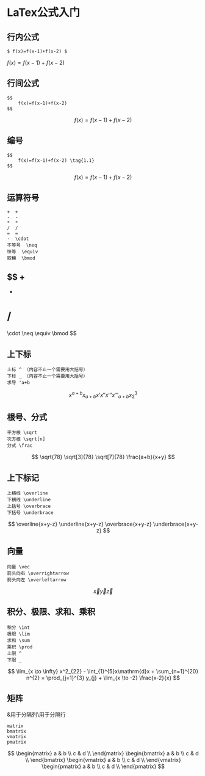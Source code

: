# LaTex公式入门

## 行内公式

```
$ f(x)=f(x-1)+f(x-2) $
```

$f(x)=f(x-1)+f(x-2)$

## 行间公式

```
$$
	f(x)=f(x-1)+f(x-2)
$$
```

$$
f(x)=f(x-1)+f(x-2)
$$

## 编号

```
$$
	f(x)=f(x-1)+f(x-2) \tag{1.1}
$$
```


$$
f(x)=f(x-1)+f(x-2) \tag{1.1}
$$

## 运算符号

```
+  +
-  -
*  *
/  /
=  =
·  \cdot
不等号  \neq
恒等  \equiv
取模  \bmod
```

$$
+
-
*
/
=
\cdot
\neq
\equiv
\bmod
$$

## 上下标

```
上标 ^ （内容不止一个需要用大括号）
下标 _ （内容不止一个需要用大括号）
求导 'a+b
```

$$
x^{a+b}x_{a+b}x'x''x'''x'''_{a+b}x_{2}^{3}
$$

## 根号、分式

```
平方根 \sqrt
次方根 \sqrt[n]
分式 \frac
```

$$
\sqrt{78}
\sqrt[3]{78}
\sqrt[7]{78}
\frac{a+b}{x+y}
$$

## 上下标记

```
上横线 \overline
下横线 \underline
上括号 \overbrace
下括号 \underbrace
```

$$
\overline{x+y-z}
\underline{x+y-z}
\overbrace{x+y-z}
\underbrace{x+y-z}
$$

## 向量

```
向量 \vec
箭头向右 \overrightarrow
箭头向左 \overleftarrow
```

$$
\vec{x}\overrightarrow{y}\overleftarrow{z}
$$

## 积分、极限、求和、乘积

```
积分 \int
极限 \lim
求和 \sum
乘积 \prod
上限 ^
下限 _
```

$$
\lim_{x \to \infty} x^2_{22} - \int_{1}^{5}x\mathrm{d}x + \sum_{n=1}^{20} n^{2} = \prod_{j=1}^{3} y_{j}  + \lim_{x \to -2} \frac{x-2}{x} 
$$

## 矩阵

&用于分隔列\用于分隔行

```
matrix
bmatrix
vmatrix
pmatrix
```

$$
\begin{matrix}
a & b \\
c & d \\
\end{matrix}
\begin{bmatrix}
a & b \\
c & d \\
\end{bmatrix}
\begin{vmatrix}
a & b \\
c & d \\
\end{vmatrix}
\begin{pmatrix}
a & b \\
c & d \\
\end{pmatrix}
$$

